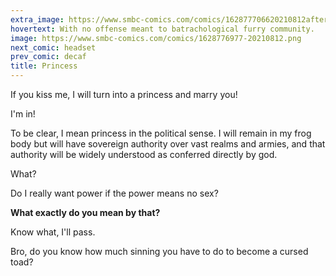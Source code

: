 ```yaml
---
extra_image: https://www.smbc-comics.com/comics/162877706620210812after.png
hovertext: With no offense meant to batrachological furry community.
image: https://www.smbc-comics.com/comics/1628776977-20210812.png
next_comic: headset
prev_comic: decaf
title: Princess
---
```


If you kiss me, I will turn into a princess and marry you!

I'm in!

To be clear, I mean princess in the political sense. I will remain in my frog body but will have sovereign authority over vast realms and armies, and that authority will be widely understood as conferred directly by god.

What?

Do I really want power if the power means no sex?

**What exactly do you mean by that?**

Know what, I'll pass.

Bro, do you know how much sinning you have to do to become a cursed toad?
